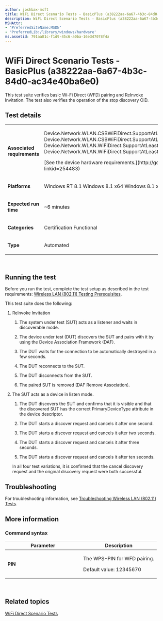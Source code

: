 ```yaml
---
author: joshbax-msft
title: WiFi Direct Scenario Tests - BasicPlus (a38222aa-6a67-4b3c-84d0-ac34e40ba6e0)
description: WiFi Direct Scenario Tests - BasicPlus (a38222aa-6a67-4b3c-84d0-ac34e40ba6e0)
MSHAttr:
- 'PreferredSiteName:MSDN'
- 'PreferredLib:/library/windows/hardware'
ms.assetid: 791aa81c-f1d9-45c6-a0ba-16e347078f4a
---
```


# WiFi Direct Scenario Tests - BasicPlus (a38222aa-6a67-4b3c-84d0-ac34e40ba6e0)


This test suite verifies basic Wi-Fi Direct (WFD) pairing and ReInvoke Invitation. The test also verifies the operation of the stop discovery OID.

## Test details


<table>
<colgroup>
<col width="50%" />
<col width="50%" />
</colgroup>
<tbody>
<tr class="odd">
<td><p><strong>Associated requirements</strong></p></td>
<td><p>Device.Network.WLAN.CSBWiFiDirect.SupportAtLeast2WiFiDirectPortsConcurrently Device.Network.WLAN.CSBWiFiDirect.SupportAtLeast4Clients Device.Network.WLAN.WiFiDirect.SupportAtLeast2WiFiDirectPortsConcurrently Device.Network.WLAN.WiFiDirect.SupportAtLeast4Clients</p>
<p>[See the device hardware requirements.](http://go.microsoft.com/fwlink/p/?linkid=254483)</p></td>
</tr>
<tr class="even">
<td><p><strong>Platforms</strong></p></td>
<td><p>Windows RT 8.1 Windows 8.1 x64 Windows 8.1 x86</p></td>
</tr>
<tr class="odd">
<td><p><strong>Expected run time</strong></p></td>
<td><p>~6 minutes</p></td>
</tr>
<tr class="even">
<td><p><strong>Categories</strong></p></td>
<td><p>Certification Functional</p></td>
</tr>
<tr class="odd">
<td><p><strong>Type</strong></p></td>
<td><p>Automated</p></td>
</tr>
</tbody>
</table>

 

## Running the test


Before you run the test, complete the test setup as described in the test requirements: [Wireless LAN (802.11) Testing Prerequisites](wireless-lan--80211--testing-prerequisites.md).

This test suite does the following:

1.  ReInvoke Invitation

    1.  The system under test (SUT) acts as a listener and waits in discoverable mode.

    2.  The device under test (DUT) discovers the SUT and pairs with it by using the Device Association Framework (DAF).

    3.  The DUT waits for the connection to be automatically destroyed in a few seconds.

    4.  The DUT reconnects to the SUT.

    5.  The DUT disconnects from the SUT.

    6.  The paired SUT is removed (DAF Remove Association).

2.  The SUT acts as a device in listen mode.

    1.  The DUT discovers the SUT and confirms that it is visible and that the discovered SUT has the correct PrimaryDeviceType attribute in the device descriptor.

    2.  The DUT starts a discover request and cancels it after one second.

    3.  The DUT starts a discover request and cancels it after two seconds.

    4.  The DUT starts a discover request and cancels it after three seconds.

    5.  The DUT starts a discover request and cancels it after ten seconds.

    In all four test variations, it is confirmed that the cancel discovery request and the original discovery request were both successful.

## Troubleshooting


For troubleshooting information, see [Troubleshooting Wireless LAN (802.11) Tests](troubleshooting-wireless-lan--80211--tests.md).

## More information


### Command syntax

<table>
<colgroup>
<col width="50%" />
<col width="50%" />
</colgroup>
<thead>
<tr class="header">
<th>Parameter</th>
<th>Description</th>
</tr>
</thead>
<tbody>
<tr class="odd">
<td><p><strong>PIN</strong></p></td>
<td><p>The WPS-PIN for WFD pairing.</p>
<p>Default value: 12345670</p></td>
</tr>
</tbody>
</table>

 

## Related topics


[WiFi Direct Scenario Tests](wifi-direct-scenario-tests.md)

 

 







